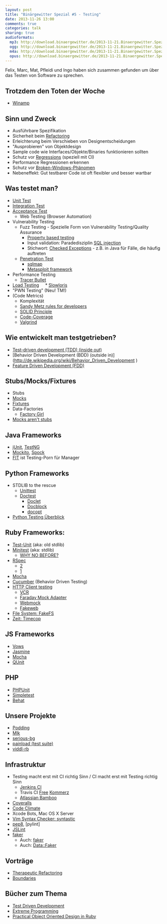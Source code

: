 ```yaml
---
layout: post
title: "Binärgewitter Spezial #5 - Testing"
date: 2013-11-26 13:00
comments: true
categories: talk
sharing: true
audioformats:
  mp3: http://download.binaergewitter.de/2013-11-21.Binaergewitter.Spezial.5.mp3
  ogg: http://download.binaergewitter.de/2013-11-21.Binaergewitter.Spezial.5.ogg
  m4a: http://download.binaergewitter.de/2013-11-21.Binaergewitter.Spezial.5.m4a
  opus: http://download.binaergewitter.de/2013-11-21.Binaergewitter.Spezial.5.opus
---
```

Felix, Marc, Mat, Pfleidi und Ingo haben sich zusammen gefunden um über das Testen von Software zu sprechen.

## Trotzdem den Toten der Woche

- [Winamp]( http://www.winamp.com/media-player/en )

## Sinn und Zweck

- Ausführbare Spezifikation
- Sicherheit beim [Refactoring]( http://en.wikipedia.org/wiki/Refactoring )
- Erleichterung beim Verschieben von Designentscheidungen
- "Ausprobieren" von Objektdesign
- Sample code wie Interfaces/Objekte/Binaries funktionieren sollten
- Schutz vor [Regressions]( http://en.wikipedia.org/wiki/Regression_testing ) (speziell mit CI)
- Performance Regressionen erkennen
- Schutz vor [Broken-Windows-Phänomen]( http://en.wikipedia.org/wiki/Broken_windows_theory )
- Nebeneffekt: Gut testbarer Code ist oft flexibler und besser wartbar

## Was testet man?

- [Unit Test]( http://en.wikipedia.org/wiki/Unit_test )
- [Integration Test]( http://en.wikipedia.org/wiki/Integration_testing )
- [Acceptance Test]( http://en.wikipedia.org/wiki/Acceptance_testing )
    * Web Testing (Browser Automation)
- Vulnerability Testing
    * Fuzz Testing - Spezielle Form von Vulnerability Testing/Quality Assurance
        - [Property based testing]( http://blog.jessitron.com/2013/04/property-based-testing-what-is-it.html )
        - Input validation: Paradedisziplin [SQL injection]( http://en.wikipedia.org/wiki/SQL_injection )
        - Stichwort: [Checked Exceptions]( http://en.wikipedia.org/wiki/Checked_exception#Checked_exceptions ) - z.B. in Java für Fälle, die häufig auftreten
    * [Penetration Test]( http://en.wikipedia.org/wiki/Penetration_testing )
        - [sqlmap]( http://sqlmap.org/ )
        - [Metasploit framework]( http://www.metasploit.com/ )
- Performance Testing
    *  [Tracer Bullet]( http://ninjasandrobots.com/rails-performance-help-tracer-bullets ) 
- [Load Testing]( http://en.wikipedia.org/wiki/Load_testing )
    * [Slowloris]( http://en.wikipedia.org/wiki/Slowloris )
- "PWN Testing" (Neu! TM!)
- (Code Metrics)
    * Komplexität
    * [Sandy Metz rules for developers]( http://robots.thoughtbot.com/sandi-metz-rules-for-developers )
    * [SOLID Principle]( http://en.wikipedia.org/wiki/SOLID_(object-oriented_design) )
    * [Code-Coverage]( http://en.wikipedia.org/wiki/Code_coverage )
    * [Valgrind]( http://valgrind.org/ )

## Wie entwickelt man testgetrieben?

- [Test-driven development (TDD) (inside out)]( http://de.wikipedia.org/wiki/Testgetriebene_Entwicklung )
- [Behavior Driven Development (BDD) (outside in)] (http://de.wikipedia.org/wiki/Behavior_Driven_Development )
- [Feature Driven Development (FDD)](http://de.wikipedia.org/wiki/Feature_Driven_Development )

## Stubs/Mocks/Fixtures

- Stubs
- [Mocks]( http://en.wikipedia.org/wiki/Mock_object )
- [Fixtures]( http://en.wikipedia.org/wiki/Test_fixture )
- Data-Factories
    * [Factory Girl]( https://github.com/thoughtbot/factory_girl )
- [Mocks aren't stubs]( http://martinfowler.com/articles/mocksArentStubs.html )


## Java Frameworks

- [jUnit]( http://junit.org ), [TestNG]( http://testng.org )
- [Mockito]( https://code.google.com/p/mockito/ ), [Spock]( https://code.google.com/p/spock/ )
- [FIT]( http://fit.c2.com/ ) ist Testing-Porn für Manager

## Python Frameworks

- STDLIB to the rescue
    * [Unittest]( http://docs.python.org/2/library/unittest.html )
    * [Doctest]( http://docs.python.org/2/library/doctest.html )
        - [Doclet]( http://de.wikipedia.org/wiki/Doclet )
        - [Docblock]( http://www.stack.nl/~dimitri/doxygen/manual/docblocks.html )
        - [docopt]( https://github.com/docopt/docopt )
- [Python Testing Überblick]( https://wiki.python.org/moin/PythonTestingToolsTaxonomy )

## Ruby Frameworks:

- [Test-Unit]( http://www.ruby-doc.org/stdlib-1.8.7/libdoc/test/unit/rdoc/Test/Unit.html ) (aka: old stdlib)
- [Minitest]( https://github.com/seattlerb/minitest ) (aka: stdlib)
    * [WHY NO BEFORE?]( http://bfts.rubyforge.org/minitest/MiniTest/Unit.html#method-c-after_tests )
- [RSpec]( http://rspec.info/ )
    * [2]( https://www.relishapp.com/rspec )
    * [1]( http://old.rspec.info/ )
- [Mocha]( http://gofreerange.com/mocha/docs/ )
- [Cucumber]( http://cukes.info/ ) (Behavior Driven Testing)
- [HTTP Client testing]( http://robots.thoughtbot.com/how-to-stub-external-services-in-tests/ )
    * [VCR]( https://github.com/vcr/vcr )
    * [Faraday Mock Adapter]( https://github.com/lostisland/faraday )
    * [Webmock]( https://github.com/bblimke/webmock )
    * [Fakeweb]( https://github.com/chrisk/fakeweb )
-  [File System: FakeFS]( https://github.com/defunkt/fakefs )
- [Zeit: Timecop]( https://github.com/travisjeffery/timecop )

## JS Frameworks

- [Vows]( http://vowsjs.org/ )
- [Jasmine]( http://pivotal.github.io/jasmine/ )
- [Mocha]( http://visionmedia.github.io/mocha/ )
- [QUnit]( http://qunitjs.com/ )

## PHP

- [PHPUnit]( http://phpunit.de/manual/current/en/index.html )
- [Simpletest]( http://www.simpletest.org/ )
- [Behat]( http://behat.org/ )

## Unsere Projekte

- [Podding]( https://github.com/Podding/Podding )
- [Mlk]( https://github.com/pfleidi/mlk )
- [serious-bg]( https://github.com/Binaergewitter/serious-bg )
- [painload (test suite)]( https://github.com/krebscode/painload/blob/master/util/Makefile )
- [viddl-rb]( https://github.com/rb2k/viddl-rb )


## Infrastruktur

- Testing macht erst mit CI richtig Sinn / CI macht erst mit Testing richtig Sinn
    * [Jenkins CI]( http://jenkins-ci.org )
    * Travis CI [Free]( travis-ci.org ) [Kommerz]( http://travis-ci.com/ )
    * [Atlassian Bamboo]( https://www.atlassian.com/software/bamboo )
- [Coveralls]( https://coveralls.io/ )
- [Code Climate]( https://codeclimate.com/ )
- Xcode Bots, Mac OS X Server
- [Vim Syntax Checker: syntastic]( https://github.com/scrooloose/syntastic )
- [pep8](http://www.python.org/dev/peps/pep-0008/), [pylint]
- [JSLint]( http://www.jslint.com/ )
- [faker]( https://github.com/joke2k/faker )
    * Auch: [faker]( https://github.com/stympy/faker )
    * Auch: [Data::Faker]( http://search.cpan.org/~jasonk/Data-Faker-0.07/lib/Data/Faker.pm )

## Vorträge

- [Therapeutic Refactoring]( http://www.confreaks.com/videos/1071-cascadiaruby2012-therapeutic-refactoring )
- [Boundaries]( http://confreaks.com/videos/1314-rubyconf2012-boundaries )

## Bücher zum Thema

- [Test Driven Development]( http://amzn.to/1cHruyZ )
- [Extreme Programming]( http://amzn.to/1fl5I9h )
- [Practical Object Oriented Design in Ruby]( http://www.poodr.com/ )

